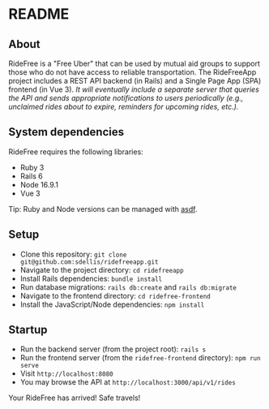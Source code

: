 # README

## About
RideFree is a "Free Uber" that can be used by mutual aid groups to support those
who do not have access to reliable transportation. The RideFreeApp project includes
a REST API backend (in Rails) and a Single Page App (SPA) frontend (in Vue 3). _It will
eventually include a separate server that queries the API and sends appropriate notifications
to users periodically (e.g., unclaimed rides about to expire, reminders for upcoming rides, etc.)._

## System dependencies
RideFree requires the following libraries:
* Ruby 3
* Rails 6
* Node 16.9.1
* Vue 3

Tip: Ruby and Node versions can be managed with [asdf](https://asdf-vm.com/).

## Setup
* Clone this repository: `git clone git@github.com:sdellis/ridefreeapp.git`
* Navigate to the project directory: `cd ridefreeapp`
* Install Rails dependencies: `bundle install`
* Run database migrations: `rails db:create` and `rails db:migrate`
* Navigate to the frontend directory: `cd ridefree-frontend`
* Install the JavaScript/Node dependencies: `npm install`

## Startup
* Run the backend server (from the project root): `rails s`
* Run the frontend server (from the `ridefree-frontend` directory): `npm run serve`
* Visit `http://localhost:8080`
* You may browse the API at `http://localhost:3000/api/v1/rides`

Your RideFree has arrived! Safe travels! 
